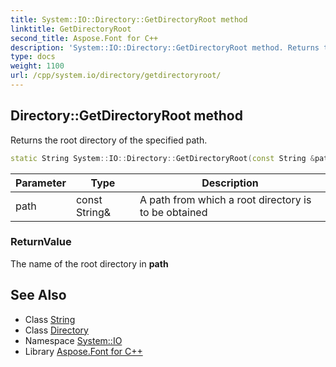 ```yaml
---
title: System::IO::Directory::GetDirectoryRoot method
linktitle: GetDirectoryRoot
second_title: Aspose.Font for C++
description: 'System::IO::Directory::GetDirectoryRoot method. Returns the root directory of the specified path in C++.'
type: docs
weight: 1100
url: /cpp/system.io/directory/getdirectoryroot/
---
```

## Directory::GetDirectoryRoot method


Returns the root directory of the specified path.

```cpp
static String System::IO::Directory::GetDirectoryRoot(const String &path)
```


| Parameter | Type | Description |
| --- | --- | --- |
| path | const String\& | A path from which a root directory is to be obtained |

### ReturnValue

The name of the root directory in **path**

## See Also

* Class [String](../../../system/string/)
* Class [Directory](../)
* Namespace [System::IO](../../)
* Library [Aspose.Font for C++](../../../)
